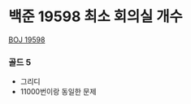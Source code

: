 # 백준 19598 최소 회의실 개수

[BOJ 19598](https://www.acmicpc.net/problem/19598)

### 골드 5

- 그리디
- 11000번이랑 동일한 문제
